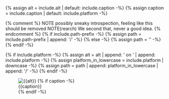 {% assign alt = include.alt | default: include.caption -%}
{% assign caption = include.caption | default: include.platform -%}

{% comment %}
NOTE possibly sneaky introspection, feeling like this should be removed
NOTE(rearch) We second that, never a good idea. 
{% endcomment %}
{% if include.path-prefix -%}
  {% assign path = include.path-prefix | append: '/' -%}
{% else -%}
  {% assign path = '' -%}
{% endif -%}

{% if include.platform -%}
  {% assign alt = alt | append: ' on ' | append: include.platform -%}
  {% assign platform_in_lowercase = include.platform | downcase -%}
  {% assign path = path | append: platform_in_lowercase | append: '/'  -%}
{% endif -%}

<figure class="site-figure {{include.class}}">
  <div class="site-figure-container">
    <img src='{{ site.url }}/assets/images/docs/{{path}}{{include.image}}' 
         class='{{include.img-class}}' 
         alt='{{alt}}'>
    {% if caption -%}
      <figcaption class="figure-caption">{{caption}}</figcaption>
    {% endif -%}
  </div>
</figure>
